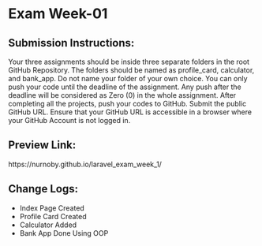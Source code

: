 <h1>Exam Week-01</h1>
<h2>Submission Instructions:</h2>
<p>
Your three assignments should be inside three separate folders in the root GitHub Repository. 
The folders should be named as profile_card, calculator, and bank_app. Do not name your folder of your own choice.
You can only push your code until the deadline of the assignment. Any push after the deadline will be considered as Zero (0) in the whole assignment.
After completing all the projects, push your codes to GitHub.
Submit the public GitHub URL.
Ensure that your GitHub URL is accessible in a browser where your GitHub Account is not logged in. 
</p>
<h2>Preview Link:</h2>
<p>https://nurnoby.github.io/laravel_exam_week_1/</p>

<h2>Change Logs: </h2>
<ul>
    <li>Index  Page Created</li>
    <li>Profile Card Created</li>
    <li>Calculator Added</li>
    <li>Bank App Done Using OOP</li>
</ul>